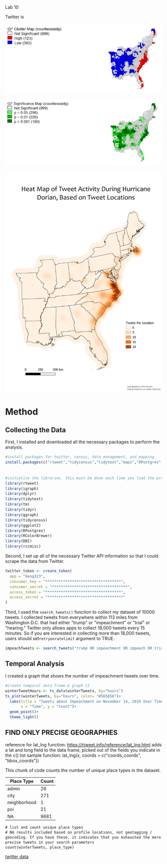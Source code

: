 Lab 10

Twitter is

![counties](countieseastgGetisOrdMapFrame.png)

![counties2](countieseastgGetisOrdMapFrame2.png)

![heat_map](Heat_map.png)

# Method
## Collecting the Data
First, I installed and downloaded all the necessary packages to perform the analysis. 
```R
#install packages for twitter, census, data management, and mapping
install.packages(c("rtweet","tidycensus","tidytext","maps","RPostgres","igraph","tm", "ggplot2","RColorBrewer","rccmisc","ggraph"))


#initialize the libraries. this must be done each time you load the project
library(rtweet)
library(igraph)
library(dplyr)
library(tidytext)
library(tm)
library(tidyr)
library(ggraph)
library(tidycensus)
library(ggplot2)
library(RPostgres)
library(RColorBrewer)
library(DBI)
library(rccmisc)
```

Second, I set up all of the necessary Twitter API information so that I could scrape the data from Twitter. 

```R
twitter_token <- create_token(
  app = "Geog323",  				
  consumer_key = "**********************************",  		
  consumer_secret = "**********************************",
  access_token = "**********************************",
  access_secret = "**********************************"
)
```

Third, I used the ```search_tweets()``` function to collect my dataset of 10000 tweets. I collected tweets from everywhere within 113 miles from Washington D.C. that had either "trump" or "impeachment" or "trial" or "hearing." Twitter only allows apps to collect 18,000 tweets every 15 minutes. So if you are interested in collecting more than 18,000 tweets, users should set```retryonratelimit``` argument to TRUE.

```R
impeachTweets <- search_tweets("trump OR impeachment OR impeach OR trial OR hearing", n=10000, retryonratelimit=FALSE, include_rts=FALSE, token=twitter_token, geocode="38.905008,-77.036571, 113mi")
```

## Temporal Analysis

I created a graph that shows the number of impeachment tweets over time.
```R
#create temporal data frame & graph it
winterTweetHours <- ts_data(winterTweets, by="hours")
ts_plot(winterTweets, by="hours", color= "#565656")+
  labs(title = "Tweets about Impeachment on November 14, 2019 Over Time",
       x = "Time", y = "Count")+
  geom_point()+
  theme_light()
  ```
  
  ## FIND ONLY PRECISE GEOGRAPHIES
  
 reference for lat_lng function: https://rtweet.info/reference/lat_lng.html
adds a lat and long field to the data frame, picked out of the fields you indicate in the c() list
sample function: lat_lng(x, coords = c("coords_coords", "bbox_coords"))

This chunk of code counts the number of unique place types in the dataset.

| Place Type| Count|
| ------------- | ------------- |
| admin|26|
| city|271|
|neighborhood|1|
|poi|21|
|NA|9681|
```
# list and count unique place types
# NA results included based on profile locations, not geotagging / geocoding. If you have these, it indicates that you exhausted the more precise tweets in your search parameters
count(winterTweets, place_type)
```
[twitter data](./status_id.csv)
